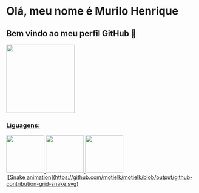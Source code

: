 # Olá, meu nome é Murilo Henrique
## Bem vindo ao meu perfil GitHub 👋

<link rel="stylesheet" href="https://cdn.jsdelivr.net/gh/devicons/devicon@v2.15.1/devicon.min.css">

<div>
<a href="https://github.com/motielk">
<img height="180em" src="https://github-readme-stats.vercel.app/api?username=motielk&show_icons=true&theme=dracula&include_all_commits=true&count_private=true"/>
</div>
  
### Liguagens:
  
<div>
<img src="https://cdn.jsdelivr.net/gh/devicons/devicon/icons/java/java-plain.svg" width=100 />
<img src="https://cdn.jsdelivr.net/gh/devicons/devicon/icons/mysql/mysql-plain-wordmark.svg" width=100 />
<img src="https://cdn.jsdelivr.net/gh/devicons/devicon/icons/html5/html5-original.svg" width=100 />


</div> 
![Snake animation](https://github.com/motielk/motielk/blob/output/github-contribution-grid-snake.svg)
